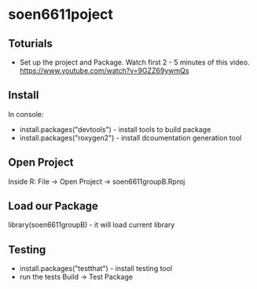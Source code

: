 # soen6611poject

## Toturials
 - Set up the project and Package.  Watch first 2 - 5 minutes of this video. https://www.youtube.com/watch?v=9GZZ69ywmQs

## Install
In console:
- install.packages("devtools")  - install tools to build package
- install.packages("roxygen2")  - install dcoumentation generation tool

## Open Project
Inside R: File -> Open Project -> soen6611groupB.Rproj

## Load our Package
library(soen6611groupB) - it will load current library

## Testing
- install.packages("testthat")  - install testing tool
- run the tests Build -> Test Package
